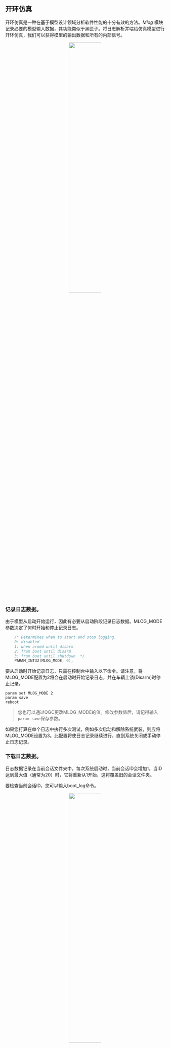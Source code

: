 
## 开环仿真

开环仿真是一种在基于模型设计领域分析软件性能的十分有效的方法。*Mlog* 模块记录必要的模型输入数据，其功能类似于黑匣子。将日志解析并喂给仿真模型进行开环仿真，我们可以获得模型的输出数据和所有的内部信号。

<p align="center">
 <img src="figures/openloop_diagram.png" width="45%">
</p>


### 记录日志数据。

由于模型从启动开始运行，因此有必要从启动阶段记录日志数据。MLOG_MODE参数决定了何时开始和停止记录日志。

```c
    /* Determines when to start and stop logging.
	0: disabled
	1: when armed until disarm
	2: from boot until disarm
	3: from boot until shutdown  */
    PARAM_INT32(MLOG_MODE, 0),
```

要从启动时开始记录日志，只需在控制台中输入以下命令。请注意，将MLOG_MODE配置为2将会在启动时开始记录日志，并在车辆上锁(Disarm)时停止记录。

```shell
param set MLOG_MODE 2
param save
reboot
```

> 您也可以通过QGC更改MLOG_MODE的值。修改参数值后，请记得输入`param save`保存参数。

如果您打算在单个日志中执行多次测试，例如多次启动和解除系统武装，则应将MLOG_MODE设置为3。此配置将使日志记录继续进行，直到系统关闭或手动停止日志记录。

### 下载日志数据。

日志数据记录在当前会话文件夹中。每次系统启动时，当前会话ID会增加1。当ID达到最大值（通常为20）时，它将重新从1开始，这将覆盖旧的会话文件夹。

要检查当前会话ID，您可以输入boot_log命令。

<p align="center">
	<img src="./figures/session_id.png" width="45%">
</p>

然后，您可以通过QGC的Component->Onboard Files（仅限QGC 3.5.6）或使用SD卡读取器下载日志。

<p align="center">
	<img src="./figures/download_log.png" width="45%">
</p>

### 解析日志数据。

FMT-Model提供了一个Matlab [脚本](https://github.com/Firmament-Autopilot/FMT-Model/blob/master/utils/log_parser/parse_mlog.m)用于解析日志数据。在Matlab中运行该脚本并选择日志文件，脚本将解析日志数据并生成*.mat*文件。

<p align="center">
	<img src="./figures/parsed_log.png" width="45%">
</p>

### 加载日志数据
将所有*.mat*文件拖放到Matlab中。然后运行`load_parameter.m`和`mission_data_preprocess.m`来预处理日志数据。

### 运行数据仿真
现在您可以运行数据仿真。请确保您已通过双击`FMT_Model.prj`初始化了FMT-Model。

打开数据仿真模型`simulation/DataSIM.slx`，然后点击**运行**按钮开始仿真。

<p align="center">
	<img src="./figures/data_sim.png" width="75%">
</p>

### 数据检查

当仿真完成后，您可以点击*CompareModelOut*按钮，绘制仿真模型输出数据（红色）与真实数据（蓝色）的对比图。

<p align="center">
	<img src="./figures/compare_model_out.png" width="40%">
</p>

通常情况下，仿真数据应该与实际数据相同。如果不一致，可能存在以下原因：

- 日志数据未从启动时记录。要解决这个问题，您可以将MLOG_MODE设置为2或3，在系统上电时自动开始记录日志。
- 仿真模型与在飞行控制器中运行的模型不同。要解决这个问题，您可以重新构建模型并生成代码。
- 日志中可能存在数据丢失。当日志停止时，您可以检查丢失值是否为0。

<p align="center">
	<img src="./figures/log_lost.png" width="40%">
</p>

### 检查更多数据

您可以使用数据仿真来检索模型的所有数据。您可以选择要检查的数据信号，为其命名并启用数据记录（信号标志将显示）。

<p align="center">
	<img src="./figures/enable_data_log.png" width="50%">
</p>

然后再次运行仿真，您可以使用Simulation Data Inspector（SDI）来可视化数据。

<p align="center">
	<img src="./figures/sdi_signal.png" width="40%">
</p>
